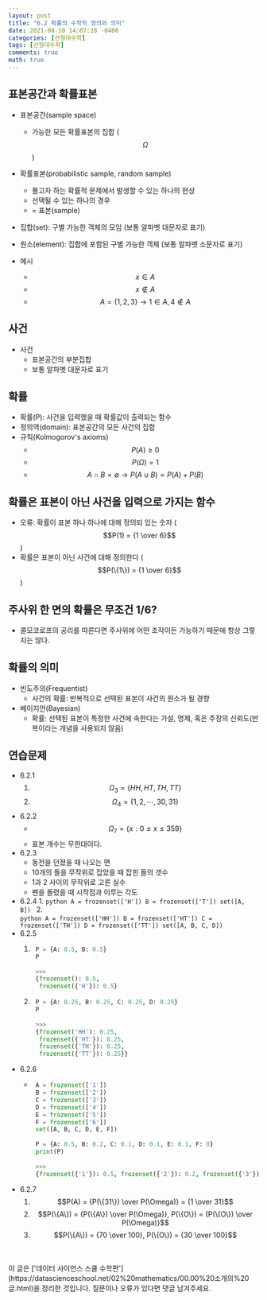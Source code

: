 ```yaml
---
layout: post
title: "6.2 확률의 수학적 정의와 의미"
date: 2021-08-10 14:07:28 -0400
categories: [선형대수학]
tags: [선형대수학]
comments: true
math: true
---
```


## 표본공간과 확률표본
- 표본공간(sample space)
    - 가능한 모든 확률표본의 집합 ($$\Omega$$) 
- 확률표본(probabilistic sample, random sample)
    - 풀고자 하는 확률적 문제에서 발생할 수 있는 하나의 현상
    - 선택될 수 있는 하나의 경우
    - = 표본(sample)

- 집합(set): 구별 가능한 객체의 모임 (보통 알파벳 대문자로 표기)
- 원소(element): 집합에 포함된 구별 가능한 객체 (보통 알파벳 소문자로 표기)
- 예시
    - $$x \in A$$
    - $$x \notin A$$
    - $$A = \{1, 2, 3\} \rightarrow 1 \in A, 4 \notin A$$ 

## 사건
- 사건
    - 표본공간의 부분집합
    - 보통 알파벳 대문자로 표기

## 확률
- 확률(P): 사건을 입력했을 때 확률값이 출력되는 함수
- 정의역(domain): 표본공간의 모든 사건의 집합
- 규칙(Kolmogorov's axioms)
    - $$P(A) \geq 0$$
    - $$P(\Omega) = 1$$
    - $$A \cap B = \emptyset \rightarrow P(A \cup B) = P(A) + P(B)$$

## 확률은 표본이 아닌 사건을 입력으로 가지는 함수
- 오류: 확률이 표본 하나 하나에 대해 정의되 있는 숫자 ($$P(1) = {1 \over 6}$$)
- 확률은 표본이 아닌 사건에 대해 정의한다 ($$P(\{1\}) = {1 \over 6}$$)

## 주사위 한 면의 확률은 무조건 1/6?
- 콜모코로프의 공리를 따른다면 주사위에 어떤 조작이든 가능하기 때문에 항상 그렇지는 않다.

## 확률의 의미
- 빈도주의(Frequentist)
    - 사건의 확률: 반복적으로 선택된 표본이 사건의 원소가 될 경향 
- 베이지안(Bayesian)
    - 확률: 선택된 표본이 특정한 사건에 속한다는 가설, 명제, 혹은 주장의 신뢰도(반복이라는 개념을 사용되지 않음)

## 연습문제
- 6.2.1<br/>
    1. $$\Omega_3 = \{HH, HT, TH, TT\}$$
    2. $$\Omega_4 = \{1, 2, \cdots, 30, 31 \}$$
- 6.2.2
    - $$\Omega_7 = \{ x: 0 \leq x \leq 359 \}$$
    - 표본 개수는 무한대이다.
- 6.2.3
    - 동전을 던졌을 때 나오는 면
    - 10개의 돌을 무작위로 잡았을 때 잡힌 돌의 갯수
    - 1과 2 사이의 무작위로 고른 실수
    - 펜을 돌렸을 때 시작점과 이루는 각도
- 6.2.4
    1. 
        ```python
        A = frozenset(['H'])
        B = frozenset(['T'])
        set([A, B])
        ```
    2.  
        ```python
        A = frozenset(['HH'])
        B = frozenset(['HT'])
        C = frozenset(['TH'])
        D = frozenset(['TT'])
        set([A, B, C, D])
        ```
- 6.2.5
    1. ```python
        P = {A: 0.5, B: 0.5}
        P
        
        >>>
        {frozenset(): 0.5,
         frozenset({'H'}): 0.5}
        ```
    2. ```python
        P = {A: 0.25, B: 0.25, C: 0.25, D: 0.25}
        P
        
        >>>
        {frozenset('HH'): 0.25,
         frozenset({'HT'}): 0.25,
         frozenset({'TH'}): 0.25,
         frozenset({'TT'}): 0.25}}
        ```
- 6.2.6
    -  ```python
        A = frozenset(['1'])
        B = frozenset(['2'])
        C = frozenset(['3'])
        D = frozenset(['4'])
        E = frozenset(['5'])
        F = frozenset(['6'])
        set([A, B, C, D, E, F])
        
        P = {A: 0.5, B: 0.2, C: 0.1, D: 0.1, E: 0.1, F: 0}
        print(P)
            
        >>>
        {frozenset({'1'}): 0.5, frozenset({'2'}): 0.2, frozenset({'3'}): 0.1, frozenset({'4'}): 0.1, frozenset({'5'}): 0.1, frozenset({'6'}): 0}
       ```
- 6.2.7
    1. $$P(A) = {P(\{31\}) \over P(\Omega)} = {1 \over 31}$$
    2. $$P(\{A\}) = {P(\{A\}) \over P(\Omega)}, P(\{O\}) = {P(\{O\}) \over P(\Omega)}$$
    3. $$P(\{A\}) = {70 \over 100}, P(\{O\}) = {30 \over 100}$$


<br/>
<br/>
이 글은 ['데이터 사이언스 스쿨 수학편'](https://datascienceschool.net/02%20mathematics/00.00%20소개의%20글.html)을 정리한 것입니다.
질문이나 오류가 있다면 댓글 남겨주세요.
